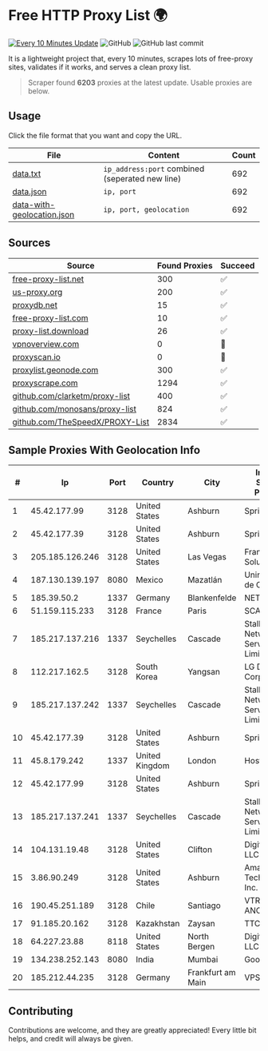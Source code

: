 
# Free HTTP Proxy List 🌍

[![Every 10 Minutes Update](https://github.com/mertguvencli/http-proxy-list/actions/workflows/main.yml/badge.svg?branch=main)](https://github.com/mertguvencli/http-proxy-list/actions/workflows/main.yml)
![GitHub](https://img.shields.io/github/license/mertguvencli/http-proxy-list)
![GitHub last commit](https://img.shields.io/github/last-commit/mertguvencli/http-proxy-list)

It is a lightweight project that, every 10 minutes, scrapes lots of free-proxy sites, validates if it works, and serves a clean proxy list.


> Scraper found **6203** proxies at the latest update. Usable proxies are below.

## Usage

Click the file format that you want and copy the URL.


|File|Content|Count|
|----|-------|-----|
|[data.txt](https://raw.githubusercontent.com/mertguvencli/http-proxy-list/main/proxy-list/data.txt)|`ip_address:port` combined (seperated new line)|692|
|[data.json](https://raw.githubusercontent.com/mertguvencli/http-proxy-list/main/proxy-list/data.json)|`ip, port`|692|
|[data-with-geolocation.json](https://raw.githubusercontent.com/mertguvencli/http-proxy-list/main/proxy-list/data-with-geolocation.json)|`ip, port, geolocation`|692|

## Sources

|Source|Found Proxies|Succeed|
|------|-------------|-------|
|[free-proxy-list.net](https://free-proxy-list.net)|300|✅|
|[us-proxy.org](https://www.us-proxy.org)|200|✅|
|[proxydb.net](http://proxydb.net)|15|✅|
|[free-proxy-list.com](https://free-proxy-list.com/?page=&port=&type%5B%5D=http&type%5B%5D=https&up_time=0&search=Search)|10|✅|
|[proxy-list.download](https://www.proxy-list.download/HTTP)|26|✅|
|[vpnoverview.com](https://vpnoverview.com/privacy/anonymous-browsing/free-proxy-servers)|0|🚫|
|[proxyscan.io](https://www.proxyscan.io)|0|🚫|
|[proxylist.geonode.com](https://proxylist.geonode.com/api/proxy-list?limit=300&page=1&sort_by=lastChecked&sort_type=desc&protocols=http,https)|300|✅|
|[proxyscrape.com](https://api.proxyscrape.com/v2/?request=displayproxies&protocol=http&timeout=10000&country=all&ssl=all&anonymity=all)|1294|✅|
|[github.com/clarketm/proxy-list](https://raw.githubusercontent.com/clarketm/proxy-list/master/proxy-list-raw.txt)|400|✅|
|[github.com/monosans/proxy-list](https://raw.githubusercontent.com/monosans/proxy-list/main/proxies/http.txt)|824|✅|
|[github.com/TheSpeedX/PROXY-List](https://raw.githubusercontent.com/TheSpeedX/PROXY-List/master/http.txt)|2834|✅|


## Sample Proxies With Geolocation Info

|#|Ip|Port|Country|City|Internet Service Provider|
|-|--|----|-------|----|-------------------------|
|1|45.42.177.99|3128|United States|Ashburn|Sprint|
|2|45.42.177.39|3128|United States|Ashburn|Sprint|
|3|205.185.126.246|3128|United States|Las Vegas|FranTech Solutions|
|4|187.130.139.197|8080|Mexico|Mazatlán|Uninet S.A. de C.V.|
|5|185.39.50.2|1337|Germany|Blankenfelde|NETZNUTZ|
|6|51.159.115.233|3128|France|Paris|SCALEWAY|
|7|185.217.137.216|1337|Seychelles|Cascade|Stallion Network Services Limited|
|8|112.217.162.5|3128|South Korea|Yangsan|LG DACOM Corporation|
|9|185.217.137.242|1337|Seychelles|Cascade|Stallion Network Services Limited|
|10|45.42.177.39|3128|United States|Ashburn|Sprint|
|11|45.8.179.242|1337|United Kingdom|London|Hostland LLC|
|12|45.42.177.99|3128|United States|Ashburn|Sprint|
|13|185.217.137.241|1337|Seychelles|Cascade|Stallion Network Services Limited|
|14|104.131.19.48|3128|United States|Clifton|DigitalOcean, LLC|
|15|3.86.90.249|3128|United States|Ashburn|Amazon Technologies Inc.|
|16|190.45.251.189|3128|Chile|Santiago|VTR BANDA ANCHA S.A.|
|17|91.185.20.162|3128|Kazakhstan|Zaysan|TTC Network|
|18|64.227.23.88|8118|United States|North Bergen|DigitalOcean, LLC|
|19|134.238.252.143|8080|India|Mumbai|Google LLC|
|20|185.212.44.235|3128|Germany|Frankfurt am Main|VPS2day.com|



## Contributing

Contributions are welcome, and they are greatly appreciated! Every
little bit helps, and credit will always be given.

